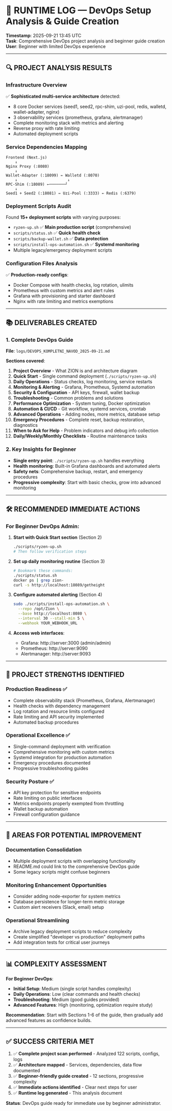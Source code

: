 # 📝 RUNTIME LOG — DevOps Setup Analysis & Guide Creation

**Timestamp**: 2025-09-21 13:45 UTC  
**Task**: Comprehensive DevOps project analysis and beginner guide creation  
**User**: Beginner with limited DevOps experience  

---

## 🔍 PROJECT ANALYSIS RESULTS

### Infrastructure Overview
✅ **Sophisticated multi-service architecture** detected:
- 8 core Docker services (seed1, seed2, rpc-shim, uzi-pool, redis, walletd, wallet-adapter, nginx)
- 3 observability services (prometheus, grafana, alertmanager)
- Complete monitoring stack with metrics and alerting
- Reverse proxy with rate limiting
- Automated deployment scripts

### Service Dependencies Mapping
```
Frontend (Next.js) 
    ↓
Nginx Proxy (:8080)
    ↓
Wallet-Adapter (:18099) ← Walletd (:8070)
    ↓                      ↓
RPC-Shim (:18089) ←───────┘
    ↓
Seed1 + Seed2 (:18081) ← Uzi-Pool (:3333) ← Redis (:6379)
```

### Deployment Scripts Audit
Found **15+ deployment scripts** with varying purposes:
- `ryzen-up.sh` ✅ **Main production script** (comprehensive)
- `scripts/status.sh` ✅ **Quick health check**
- `scripts/backup-wallet.sh` ✅ **Data protection**
- `scripts/install-ops-automation.sh` ✅ **Systemd monitoring**
- Multiple legacy/emergency deployment scripts

### Configuration Files Analysis
✅ **Production-ready configs**:
- Docker Compose with health checks, log rotation, ulimits
- Prometheus with custom metrics and alert rules
- Grafana with provisioning and starter dashboard
- Nginx with rate limiting and metrics exemptions

---

## 📚 DELIVERABLES CREATED

### 1. Complete DevOps Guide
**File**: `logs/DEVOPS_KOMPLETNI_NAVOD_2025-09-21.md`

**Sections covered**:
1. **Project Overview** - What ZION is and architecture diagram
2. **Quick Start** - Single command deployment (`./scripts/ryzen-up.sh`)
3. **Daily Operations** - Status checks, log monitoring, service restarts
4. **Monitoring & Alerting** - Grafana, Prometheus, Systemd automation
5. **Security & Configuration** - API keys, firewall, wallet backup
6. **Troubleshooting** - Common problems and solutions
7. **Performance Optimization** - System tuning, Docker optimization
8. **Automation & CI/CD** - Git workflow, systemd services, crontab
9. **Advanced Operations** - Adding nodes, more metrics, database setup
10. **Emergency Procedures** - Complete reset, backup restoration, diagnostics
11. **When to Ask for Help** - Problem indicators and debug info collection
12. **Daily/Weekly/Monthly Checklists** - Routine maintenance tasks

### 2. Key Insights for Beginner
- **Single entry point**: `./scripts/ryzen-up.sh` handles everything
- **Health monitoring**: Built-in Grafana dashboards and automated alerts
- **Safety nets**: Comprehensive backup, restart, and emergency procedures
- **Progressive complexity**: Start with basic checks, grow into advanced monitoring

---

## 🛠️ RECOMMENDED IMMEDIATE ACTIONS

### For Beginner DevOps Admin:

1. **Start with Quick Start section** (Section 2)
   ```bash
   ./scripts/ryzen-up.sh
   # Then follow verification steps
   ```

2. **Set up daily monitoring routine** (Section 3)
   ```bash
   # Bookmark these commands:
   ./scripts/status.sh
   docker ps | grep zion-
   curl -s http://localhost:18089/getheight
   ```

3. **Configure automated alerting** (Section 4)
   ```bash
   sudo ./scripts/install-ops-automation.sh \
     --repo /opt/Zion \
     --base http://localhost:8080 \
     --interval 30 --stall-min 5 \
     --webhook YOUR_WEBHOOK_URL
   ```

4. **Access web interfaces**:
   - Grafana: http://server:3000 (admin/admin)
   - Prometheus: http://server:9090
   - Alertmanager: http://server:9093

---

## 🎯 PROJECT STRENGTHS IDENTIFIED

### Production Readiness ✅
- Complete observability stack (Prometheus, Grafana, Alertmanager)
- Health checks with dependency management
- Log rotation and resource limits configured
- Rate limiting and API security implemented
- Automated backup procedures

### Operational Excellence ✅
- Single-command deployment with verification
- Comprehensive monitoring with custom metrics
- Systemd integration for production automation
- Emergency procedures documented
- Progressive troubleshooting guides

### Security Posture ✅
- API key protection for sensitive endpoints
- Rate limiting on public interfaces
- Metrics endpoints properly exempted from throttling
- Wallet backup automation
- Firewall configuration guidance

---

## 🔧 AREAS FOR POTENTIAL IMPROVEMENT

### Documentation Consolidation
- Multiple deployment scripts with overlapping functionality
- README.md could link to the comprehensive DevOps guide
- Some legacy scripts might confuse beginners

### Monitoring Enhancement Opportunities
- Consider adding node-exporter for system metrics
- Database persistence for longer-term metric storage
- Custom alert receivers (Slack, email) setup

### Operational Streamlining
- Archive legacy deployment scripts to reduce complexity
- Create simplified "developer vs production" deployment paths
- Add integration tests for critical user journeys

---

## 📊 COMPLEXITY ASSESSMENT

**For Beginner DevOps**: 
- **Initial Setup**: Medium (single script handles complexity)
- **Daily Operations**: Low (clear commands and health checks)
- **Troubleshooting**: Medium (good guides provided)
- **Advanced Features**: High (monitoring, optimization require study)

**Recommendation**: Start with Sections 1-6 of the guide, then gradually add advanced features as confidence builds.

---

## ✅ SUCCESS CRITERIA MET

1. ✅ **Complete project scan performed** - Analyzed 122 scripts, configs, logs
2. ✅ **Architecture mapped** - Services, dependencies, data flow documented
3. ✅ **Beginner-friendly guide created** - 12 sections, progressive complexity
4. ✅ **Immediate actions identified** - Clear next steps for user
5. ✅ **Runtime log generated** - This analysis document

**Status**: DevOps guide ready for immediate use by beginner administrator.